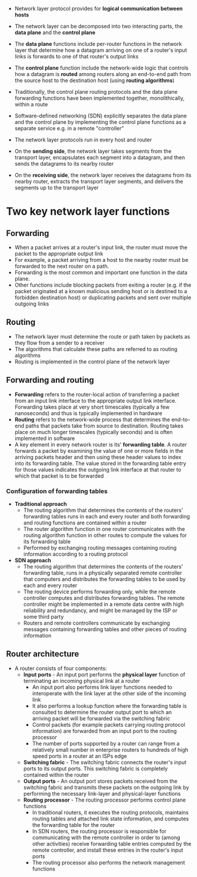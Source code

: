 - Network layer protocol provides for **logical communication between hosts**
- The network layer can be decomposed into two interacting parts, the **data plane** and the **control plane**
- The **data plane** functions include per-router functions in the network layer that determine how a datagram arriving on one of a router's input links is forwards to one of that router's output links
- The **control plane** function include the network-wide logic that controls how a datagram is **routed** among routers along an end-to-end path from the source host to the destination host (using **routing algorithms**)
- Traditionally, the control plane routing protocols and the data plane forwarding functions have been implemented together, monolithically, within a route
- Software-defined networking (SDN) explicitly separates the data plane and the control plane by implementing the control plane functions as a separate service e.g. in a remote "controller"

- The network layer protocols run in every host and router
- On the **sending side**, the network layer takes segments from the transport layer, encapsulates each segment into a datagram, and then sends the datagrams to its nearby router
- On the **receiving side**, the network layer receives the datagrams from its nearby router, extracts the transport layer segments, and delivers the segments up to the transport layer

# Two key network layer functions

## Forwarding

- When a packet arrives at a router's input link, the router must move the packet to the appropriate output link
- For example, a packet arriving from a host to the nearby router must be forwarded to the next router on a path. 
- Forwarding is the most common and important one function in the data plane. 
- Other functions include blocking packets from exiting a router (e.g. if the packet originated at a known malicious sending host or is destined to a forbidden destination host) or duplicating packets and sent over multiple outgoing links

## Routing

- The network layer must determine the route or path taken by packets as they flow from a sender to a receiver
- The algorithms that calculate these paths are referred to as routing algorithms
- Routing is implemented in the control plane of the network layer


## Forwarding and routing

- **Forwarding** refers to the router-local action of transferring a packet from an input link interface to the appropriate output link interface. Forwarding takes place at very short timescales (typically a few nanoseconds) and thus is typically implemented in hardware
- **Routing** refers to the network-wide process that determines the end-to-end paths that packets take from source to destination. Routing takes place on much longer timescales (typically seconds) and is often implemented in software
- A key element in every network router is its' **forwarding table**. A router forwards a packet by examining the value of one or more fields in the arriving packets header and then using these header values to index into its forwarding table. The value stored in the forwarding table entry for those values indicates the outgoing link interface at that router to which that packet is to be forwarded

###  Configuration of forwarding tables

- **Traditional approach**
	- The routing algorithm that determines the contents of the routers' forwarding tables runs in each and every router and both forwarding and routing functions are contained within a router
	- The router algorithm function in one router communicates with the routing algorithm function in other routes to compute the values for its forwarding table
	- Performed by exchanging routing messages containing routing information according to a routing protocol
- **SDN approach**
	- The routing algorithm that determines the contents of the routers' forwarding table, runs in a physically separated remote controller that computers and distributes the forwarding tables to be used by each and every router
	- The routing device performs forwarding only, while the remote controller computes and distributes forwarding tables. The remote controller might be implemented in a remote data centre with high reliability and redundancy, and might be managed by the ISP or some third party
	- Routers and remote controllers communicate by exchanging messages containing forwarding tables and other pieces of routing information


## Router architecture

- A router consists of four components:
	- **Input ports** - An input port performs the **physical layer** function of terminating an incoming physical link at a router
		- An input port also performs link layer functions needed to interoperate with the link layer at the other side of the incoming link
		- It also performs a lookup function where the forwarding table is consulted to determine the router output port to which an arriving packet will be forwarded via the switching fabric
		- Control packets (for example packets carrying routing protocol information) are forwarded from an input port to the routing processor
		- The number of ports supported by a router can range from a relatively small number in enterprise routers to hundreds of high speed ports in a router at an ISPs edge
	- **Switching fabric** - The switching fabric connects the router's input ports to its output ports. This switching fabric is completely contained within the router
	- **Output ports** - An output port stores packets received from the switching fabric and transmits these packets on the outgoing link by performing the necessary link-layer and physical-layer functions
	- **Routing processor** - The routing processor performs control plane functions
		- In traditional routers, it executes the routing protocols, maintains routing tables and attached link state information, and computes the forwarding table for the router
		- In SDN routers, the routing processor is responsible for communicating with the remote controller in order to (among other activities) receive forwarding table entries computed by the remote controller, and install these entries in the router's input ports
		- The routing processor also performs the network management functions
